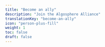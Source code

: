 ```yaml
---
title: "Become an ally"
description: "Join the Algosphere Alliance"
translationKey: "become-an-ally"
icon: "person-plus-fill"
weight: 1
toc: false
draft: false
---
```

